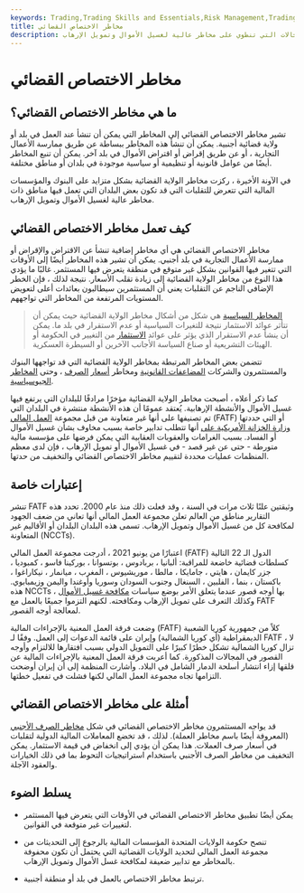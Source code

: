 ```yaml
---
keywords: Trading,Trading Skills and Essentials,Risk Management,Trading Skills
title: مخاطر الاختصاص القضائي
description: مخاطر الاختصاص القضائي هي المخاطر التي تنشأ عند العمل في ولاية قضائية أجنبية. بالنسبة للبنوك ، يمكن أن يتعلق ذلك بالمجالات التي تنطوي على مخاطر عالية لغسيل الأموال وتمويل الإرهاب.
---
```


# مخاطر الاختصاص القضائي
## ما هي مخاطر الاختصاص القضائي؟

تشير مخاطر الاختصاص القضائي إلى المخاطر التي يمكن أن تنشأ عند العمل في بلد أو ولاية قضائية أجنبية. يمكن أن تنشأ هذه المخاطر ببساطة عن طريق ممارسة الأعمال التجارية ، أو عن طريق إقراض أو اقتراض الأموال في بلد آخر. يمكن أن تنبع المخاطر أيضًا من عوامل قانونية أو تنظيمية أو سياسية موجودة في بلدان أو مناطق مختلفة.

في الآونة الأخيرة ، ركزت مخاطر الولاية القضائية بشكل متزايد على البنوك والمؤسسات المالية التي تتعرض للتقلبات التي قد تكون بعض البلدان التي تعمل فيها مناطق ذات مخاطر عالية لغسيل الأموال وتمويل الإرهاب.

## كيف تعمل مخاطر الاختصاص القضائي

مخاطر الاختصاص القضائي هي أي مخاطر إضافية تنشأ عن الاقتراض والإقراض أو ممارسة الأعمال التجارية في بلد أجنبي. يمكن أن تشير هذه المخاطر أيضًا إلى الأوقات التي تتغير فيها القوانين بشكل غير متوقع في منطقة يتعرض فيها المستثمر. غالبًا ما يؤدي هذا النوع من مخاطر الولاية القضائية إلى زيادة تقلب الأسعار. نتيجة لذلك ، فإن الخطر الإضافي الناجم عن التقلبات يعني أن المستثمرين سيطالبون بعائدات أعلى لتعويض المستويات المرتفعة من المخاطر التي تواجههم.

> [المخاطر السياسية](/politicalrisk) هي شكل من أشكال مخاطر الولاية القضائية حيث يمكن أن تتأثر عوائد الاستثمار نتيجة للتغيرات السياسية أو عدم الاستقرار في بلد ما. يمكن أن ينشأ عدم الاستقرار الذي يؤثر على عوائد [الاستثمار](/investment) من التغيير في الحكومة أو الهيئات التشريعية أو صناع السياسة الأجانب الآخرين أو السيطرة العسكرية.

>

تتضمن بعض المخاطر المرتبطة بمخاطر الولاية القضائية التي قد تواجهها البنوك والمستثمرون والشركات [المضاعفات القانونية](/litigation-risk) ومخاطر [أسعار](/exchangerate) [الصرف](/exchangerate) ، وحتى [المخاطر الجيوسياسية](/politicalrisk).

كما ذكر أعلاه ، أصبحت مخاطر الولاية القضائية مؤخرًا مرادفًا للبلدان التي يرتفع فيها غسيل الأموال والأنشطة الإرهابية. يُعتقد عمومًا أن هذه الأنشطة منتشرة في البلدان التي تم تصنيفها على أنها غير متعاونة من قبل مجموعة [العمل المالي](/financial-action-task-force-fatf) (FATF) أو التي حددتها [وزارة الخزانة الأمريكية على](/ustreasury) أنها تتطلب تدابير خاصة بسبب مخاوف بشأن غسيل الأموال أو الفساد. بسبب الغرامات والعقوبات العقابية التي يمكن فرضها على مؤسسة مالية متورطة - حتى عن غير قصد - في غسيل الأموال أو تمويل الإرهاب ، فإن لدى معظم المنظمات عمليات محددة لتقييم مخاطر الاختصاص القضائي والتخفيف من حدتها.

## إعتبارات خاصة

تنشر FATF وثيقتين علنًا ثلاث مرات في السنة ، وقد فعلت ذلك منذ عام 2000. تحدد هذه التقارير مناطق من العالم تعلن مجموعة العمل المالي أنها تعاني من ضعف الجهود لمكافحة كل من غسيل الأموال وتمويل الإرهاب. تسمى هذه البلدان البلدان أو الأقاليم غير المتعاونة (NCCTs).

اعتبارًا من يونيو 2021 ، أدرجت مجموعة العمل المالي (FATF) الدول الـ 22 التالية كسلطات قضائية خاضعة للمراقبة: ألبانيا ، بربادوس ، بوتسوانا ، بوركينا فاسو ، كمبوديا ، جزر كايمان ، هايتي ، جامايكا ، مالطا ، موريشيوس ، المغرب ، ميانمار ، نيكاراغوا ، باكستان ، بنما ، الفلبين ، السنغال وجنوب السودان وسوريا وأوغندا واليمن وزيمبابوي. هذه NCCTs بها أوجه قصور عندما يتعلق الأمر بوضع سياسات [مكافحة غسيل الأموال](/aml) ، وكذلك التعرف على تمويل الإرهاب ومكافحته. لكنهم التزموا جميعًا بالعمل مع FATF لمعالجة أوجه القصور.

وضعت فرقة العمل المعنية بالإجراءات المالية (FATF) كلاً من جمهورية كوريا الشعبية الديمقراطية (أي كوريا الشمالية) وإيران على قائمة الدعوات إلى العمل. وفقًا لـ FATF ، لا تزال كوريا الشمالية تشكل خطرًا كبيرًا على التمويل الدولي بسبب افتقارها للالتزام وأوجه القصور في المجالات المذكورة. كما أعربت فرقة العمل المعنية بالإجراءات المالية عن قلقها إزاء انتشار أسلحة الدمار الشامل في البلاد. وأشارت المنظمة إلى أن إيران أوضحت التزامها تجاه مجموعة العمل المالي لكنها فشلت في تفعيل خطتها.

## أمثلة على مخاطر الاختصاص القضائي

قد يواجه المستثمرون مخاطر الاختصاص القضائي في شكل [مخاطر الصرف الأجنبي](/foreignexchangerisk) (المعروفة أيضًا باسم مخاطر العملة). لذلك ، قد تخضع المعاملات المالية الدولية لتقلبات في أسعار صرف العملات. هذا يمكن أن يؤدي إلى انخفاض في قيمة الاستثمار. يمكن التخفيف من مخاطر الصرف الأجنبي باستخدام استراتيجيات التحوط بما في ذلك الخيارات والعقود الآجلة.

## يسلط الضوء

- يمكن أيضًا تطبيق مخاطر الاختصاص القضائي في الأوقات التي يتعرض فيها المستثمر لتغييرات غير متوقعة في القوانين.

- تنصح حكومة الولايات المتحدة المؤسسات المالية بالرجوع إلى التحديثات من مجموعة العمل المالي لتحديد الولايات القضائية التي يحتمل أن تكون محفوفة بالمخاطر مع تدابير ضعيفة لمكافحة غسل الأموال وتمويل الإرهاب.

- ترتبط مخاطر الاختصاص بالعمل في بلد أو منطقة أجنبية.

